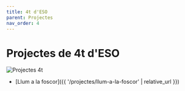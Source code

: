```yaml
---
title: 4t d'ESO
parent: Projectes
nav_order: 4
---
```


# Projectes de 4t d'ESO

![Projectes 4t](https://placehold.co/600x200?text=4t+d'ESO)

- [Llum a la foscor]({{ '/projectes/llum-a-la-foscor' | relative_url }})
